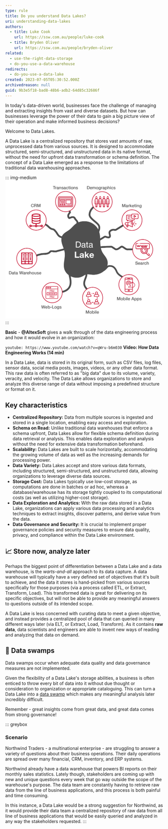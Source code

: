 ```yaml
---
type: rule
title: Do you understand Data Lakes?
uri: understanding-data-lakes
authors:
  - title: Luke Cook
    url: https://ssw.com.au/people/luke-cook
  - title: Bryden Oliver
    url: https://ssw.com.au/people/bryden-oliver
related:
  - use-the-right-data-storage
  - do-you-use-a-data-warehouse
redirects:
  - do-you-use-a-data-lake
created: 2023-07-05T05:30:52.000Z
archivedreason: null
guid: 9b3e5f18-bad8-48b6-adb2-64d85c32686f
---
```

In today's data-driven world, businesses face the challenge of managing and extracting insights from vast and diverse datasets. But how can businesses leverage the power of their data to gain a big picture view of their operation and make informed business decisions?

Welcome to Data Lakes.

<!--endintro-->

A Data Lake is a centralized repository that stores vast amounts of raw, unprocessed data from various sources. It is designed to accommodate structured, semi-structured, and unstructured data in its native format, without the need for upfront data transformation or schema definition. The concept of a Data Lake emerged as a response to the limitations of traditional data warehousing approaches.

::: img-medium
![](datalake-infographic.png)
:::

**Basic** - **@AltexSoft** gives a walk through of the data engineering process and how it would evolve in an organization:

`youtube: https://www.youtube.com/watch?v=qWru-b6m030`
**Video: How Data Engineering Works (14 min)**

In a Data Lake, data is stored in its original form, such as CSV files, log files, sensor data, social media posts, images, videos, or any other data format. This raw data is often referred to as "big data" due to its volume, variety, veracity, and velocity. The Data Lake allows organizations to store and analyze this diverse range of data without imposing a predefined structure or format on it.

## Key characteristics

* **Centralized Repository:** Data from multiple sources is ingested and stored in a single location, enabling easy access and exploration.
* **Schema on Read:** Unlike traditional data warehouses that enforce a schema upfront, Data Lakes allow for flexible schema definition during data retrieval or analysis. This enables data exploration and analysis without the need for extensive data transformation beforehand.
* **Scalability:** Data Lakes are built to scale horizontally, accommodating the growing volume of data as well as the increasing demands for processing power.
* **Data Variety:** Data Lakes accept and store various data formats, including structured, semi-structured, and unstructured data, allowing organizations to leverage diverse data sources.
* **Storage Cost:** Data Lakes typically use low-cost storage, as computations are done in batches or ad hoc, whereas a database/warehouse has its storage tightly coupled to its computational costs (as well as utilizing higher-cost storage).
* **Data Exploration and Analytics:** With the raw data stored in a Data Lake, organizations can apply various data processing and analytics techniques to extract insights, discover patterns, and derive value from the data.
* **Data Governance and Security:** It is crucial to implement proper governance policies and security measures to ensure data quality, privacy, and compliance within the Data Lake environment.

## 📈 Store now, analyze later

Perhaps the biggest point of differentiation between a Data Lake and a data warehouse, is the *warts-and-all* approach to its data capture. A data warehouse will typically have a very defined set of objectives that it's built to achieve, and the data it stores is hand-picked from various sources specifically for those purposes (via a process called ETL, or Extract, Transform, Load). This transformed data is great for delivering on its specific objectives, but will not be able to provide any meaningful answers to questions outside of its intended scope. 

A Data Lake is less concerned with curating data to meet a given objective, and instead provides a centralized pool of data that can queried in many different ways later (via ELT, or Extract, Load, Transform). As it contains **raw data**, data scientists and engineers are able to invent new ways of reading and analyzing that data on demand.

## 🤢 Data swamps

 Data swamps occur when adequate data quality and data governance measures are not implemented. 

 Given the flexibility of a Data Lake's storage abilities, a business is often enticed to throw every bit of data into it without due thought or consideration to organization or appropriate cataloguing. This can turn a Data Lake into a [data swamp](https://www.enterprisestorageforum.com/management/data-lake-data-swamp/) which makes any meaningful analysis later incredibly difficult.

Remember - great insights come from great data, and great data comes from strong governance!

::: greybox
### Scenario

Northwind Traders - a multinational enterprise - are struggling to answer a variety of questions about their business operations. Their daily operations are spread over many financial, CRM, inventory, and ERP systems.

Northwind already have a data warehouse that powers BI reports on their monthly sales statistics. Lately though, stakeholders are coming up with new and unique questions every week that go way outside the scope of the warehouse's purpose. The data team are constantly having to retrieve raw data from the line of business applications, and this process is both painful and time consuming.

In this instance, a Data Lake would be a strong suggestion for Northwind, as it would provide their data team a centralized repository of raw data from all line of business applications that would be easily queried and analyzed in any way the stakeholders requested.
:::
